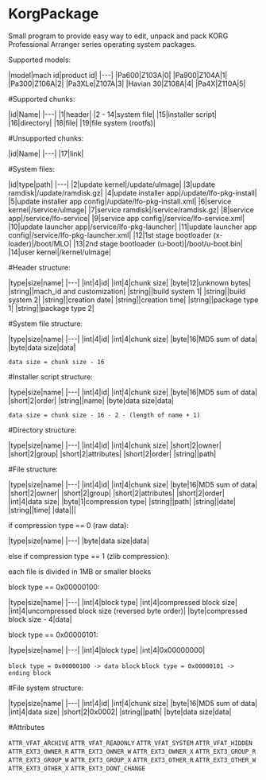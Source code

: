 # KorgPackage

Small program to provide easy way to edit, unpack and pack KORG Professional Arranger series operating system packages.

Supported models:

|model|mach id|product id|
|---|
|Pa600|Z103A|0|
|Pa900|Z104A|1|
|Pa300|Z106A|2|
|Pa3XLe|Z107A|3|
|Havian 30|Z108A|4|
|Pa4X|Z110A|5|

#Supported chunks:

|id|Name|
|---|
|1|header|
|2 - 14|system file|
|15|installer script|
|16|directory|
|18|file|
|19|file system (rootfs)|

#Unsupported chunks:

|id|Name|
|---|
|17|link|

#System files:

|id|type|path|
|---|
|2|update kernel|/update/uImage|
|3|update ramdisk|/update/ramdisk.gz|
|4|update installer app|/update/lfo-pkg-install|
|5|update installer app config|/update/lfo-pkg-install.xml|
|6|service kernel|/service/uImage|
|7|service ramdisk|/service/ramdisk.gz|
|8|service app|/service/lfo-service|
|9|service app config|/service/lfo-service.xml|
|10|update launcher app|/service/lfo-pkg-launcher|
|11|update launcher app config|/service/lfo-pkg-launcher.xml|
|12|1st stage bootloader (x-loader)|/boot/MLO|
|13|2nd stage bootloader (u-boot)|/boot/u-boot.bin|
|14|user kernel|/kernel/uImage|

#Header structure:

|type|size|name|
|---|
|int|4|id|
|int|4|chunk size|
|byte|12|unknown bytes|
|string||mach_id and customization|
|string||build system 1|
|string||build system 2|
|string||creation date|
|string||creation time|
|string||package type 1|
|string||package type 2|

#System file structure:

|type|size|name|
|---|
|int|4|id|
|int|4|chunk size|
|byte|16|MD5 sum of data|
|byte|data size|data|

`data size = chunk size - 16`

#Installer script structure:

|type|size|name|
|---|
|int|4|id|
|int|4|chunk size|
|byte|16|MD5 sum of data|
|short|2|order|
|string||name|
|byte|data size|data|

`data size = chunk size - 16 - 2 - (length of name + 1)`

#Directory structure:

|type|size|name|
|---|
|int|4|id|
|int|4|chunk size|
|short|2|owner|
|short|2|group|
|short|2|attributes|
|short|2|order|
|string||path|

#File structure:

|type|size|name|
|---|
|int|4|id|
|int|4|chunk size|
|byte|16|MD5 sum of data|
|short|2|owner|
|short|2|group|
|short|2|attributes|
|short|2|order|
|int|4|data size|
|byte|1|compression type|
|string||path|
|string||date|
|string||time|
|data|||

if compression type == 0 (raw data):

|type|size|name|
|---|
|byte|data size|data|

else if compression type == 1 (zlib compression):

each file is divided in 1MB or smaller blocks

block type == 0x00000100:

|type|size|name|
|---|
|int|4|block type|
|int|4|compressed block size|
|int|4|uncompressed block size (reversed byte order)|
|byte|compressed block size - 4|data|

block type == 0x00000101:

|type|size|name|
|---|
|int|4|block type|
|int|4|0x00000000|

`block type = 0x00000100 -> data block`
`block type = 0x00000101 -> ending block`

#File system structure:

|type|size|name|
|---|
|int|4|id|
|int|4|chunk size|
|byte|16|MD5 sum of data|
|int|4|data size|
|short|2|0x0002|
|string||path|
|byte|data size|data|

#Attributes

`ATTR_VFAT_ARCHIVE`
`ATTR_VFAT_READONLY`
`ATTR_VFAT_SYSTEM`
`ATTR_VFAT_HIDDEN`
`ATTR_EXT3_OWNER_R`
`ATTR_EXT3_OWNER_W`
`ATTR_EXT3_OWNER_X`
`ATTR_EXT3_GROUP_R`
`ATTR_EXT3_GROUP_W`
`ATTR_EXT3_GROUP_X`
`ATTR_EXT3_OTHER_R`
`ATTR_EXT3_OTHER_W`
`ATTR_EXT3_OTHER_X`
`ATTR_EXT3_DONT_CHANGE`
